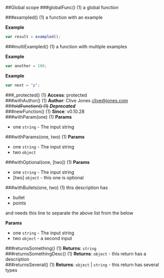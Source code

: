 ##Global scope
<a name="globalFunc"></a>
###globalFunc() (1)
a global function

<a name="exampled"></a>
###exampled() (1)
a function with an example

**Example**  
```js
var result = exampled();
```
<a name="multiExampled"></a>
###multiExampled() (1)
a function with multiple examples

**Example**  
```js
var another = 100;
```
**Example**  
```js
var next = "p";
```
<a name="_protected"></a>
###_protected() (1)
**Access**: protected  
<a name="withAuthor"></a>
###withAuthor() (1)
**Author**: Clive Jones <clive@jones.com>  
<a name="oldFunction"></a>
###~~oldFunction() (1)~~
***Deprecated***  
<a name="newFunction"></a>
###newFunction() (1)
**Since**: v0.10.28  
<a name="withParam"></a>
###withParam(one) (1)
**Params**

- one `string` - The input string

<a name="withParams"></a>
###withParams(one, two) (1)
**Params**

- one `string` - The input string
- two `object`

<a name="withOptional"></a>
###withOptional(one, [two]) (1)
**Params**

- one `string` - The input string
- [two] `object` - this one is optional

<a name="withBullets"></a>
###withBullets(one, two) (1)
this description has 

- bullet
- points

and needs this line to separate the above list from the below

**Params**

- one `string` - The input string
- two `object` - a second input

<a name="returnsSomething"></a>
###returnsSomething() (1)
**Returns**: `string`  
<a name="returnsSomethingDesc"></a>
###returnsSomethingDesc() (1)
**Returns**: `object` - this return has a description  
<a name="returnsSeveral"></a>
###returnsSeveral() (1)
**Returns**: `object` | `string` - this return has several types  
